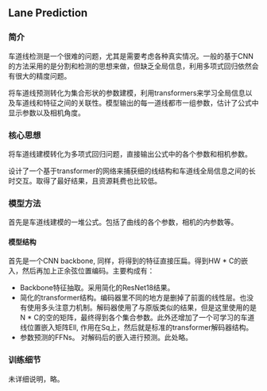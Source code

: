 ## Lane Prediction

### 简介

车道线检测是一个很难的问题，尤其是需要考虑各种真实情况。一般的基于CNN的方法采用的是分割和检测的思想来做，但缺乏全局信息，利用多项式回归依然会有很大的精度问题。

将车道线预测转化为集合形状的参数建模，利用transformers来学习全局信息以及车道线和特征之间的关联性。模型输出的每一道线都市一组参数，估计了公式中显示参数以及相机角度。

### 核心思想

将车道线建模转化为多项式回归问题，直接输出公式中的各个参数和相机参数。

设计了一个基于transformer的网络来捕获细的线结构和车道线全局信息之间的长时交互。取得了最好结果，且资源耗费也比较低。

### 模型方法

首先是车道线建模的一堆公式。包括了曲线的各个参数，相机的内参数等。

#### 模型结构

首先是一个CNN backbone, 同样，将得到的特征直接压扁。得到HW * C的嵌入，然后再加上正余弦位置编码。主要构成有：

* Backbone特征抽取。采用简化的ResNet18结果。
* 简化的transformer结构。编码器里不同的地方是删掉了前面的线性层。也没有使用多头注意力机制。解码器使用了与原版类似的结果，但是这里使用的是N * C的空的矩阵，最终得到各个集合参数。此外还增加了一个可学习的车道线位置嵌入矩阵Ell, 作用在Sq上，然后就是标准的transformer解码器结构。
* 参数预测的FFNs。 对解码后的嵌入进行预测。此处略。

### 训练细节

未详细说明，略。

